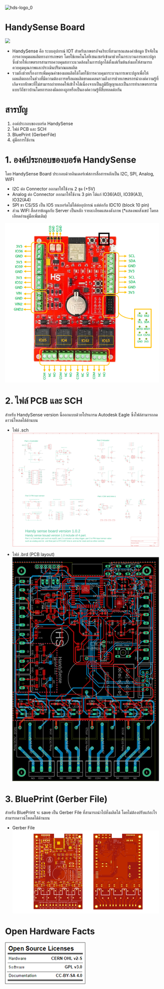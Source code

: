 ![hds-logo_0](https://user-images.githubusercontent.com/80938836/111745948-ea8a5f00-88bf-11eb-83e5-bc22db83b2fd.png)
# HandySense Board 
![](https://komarev.com/ghpvc/?username=your-github-HandySense-Blueprint&color=brightgreen) 

* HandySense คือ ระบบอุปกรณ์ IOT สำหรับเกษตรอัจฉริยะที่สามารถแสดงค่าข้อมูล ปัจจัยในการควบคุมผลผลิตทางการเกษตร โดยใช้เทคโนโลยีเซนเซอร์เข้ามาช่วยในกระบวนการเพาะปลูกซึ่งช่วยให้เกษตรกรสามารถควบคุมสภาวะแวดล้อมในการปลูกได้ตั้งแต่เริ่มต้นส่งผลให้สามารถควบคุมคุณภาพและประเมินปริมาณผลผลิต 
* รวมถึงช่วยเรื่องการเพิ่มคุณค่าของผลผลิตได้โดยใช้การควบคุมกระบวนการเพาะปลูกเพื่อให้ผลผลิตออกในช่วงที่มีความต้องการหรือผลผลิตขาดแคลนรวมถึงการช่วยเกษตรกรนำองค์ความรู้ที่เกิดจากทักษะที่ไม่สามารถถ่ายทอดให้เข้าใจได้เนื่องจากเป็นภูมิปัญญาและเป็นการทำเกษตรกรรมแบบวิถีชาวบ้านโดยการลองผิดลองถูกหรือเป็นองค์ความรู้ที่สืบทอดต่อกัน
 
# สารบัญ
1. องค์ประกอบของบอร์ด HandySense 
2. ไฟล์ PCB และ SCH 
3. BluePrint (GerberFile)
4. คู่มือการใช้งาน

# 1. องค์ประกอบของบอร์ด HandySense 
โดย HandySense Board ประกอบด้วยอินเตอร์เฟสการสื่อสารหลักเป็น I2C, SPI, Analog, WIFI 
* I2C ต่อ Connector ออกมาให้ใช้งาน 2 ชุด (+5V)  
* Analog ต่อ Connector ออกมาให้ใช้งาน 3 pin ได้แก่ IO36(A0), IO39(A3), IO32(A4)
* SPI ขา CS/SS เป็น IO5 บนบอร์ดไม่ได้ต่ออุปกรณ์ แต่ต่อกับ IDC10 (block 10 pin) 
* ส่วน WIFI สื่อสารข้อมูลกับ Server เป็นหลัก
รายละเอียดแสดงดังภาพ (*แสดงพอสังเขป โดยลเอียดอ่านคู่มือเพิ่มเติม)

![detailHS](https://github.com/HandySense/HandySense/blob/main/detailHS.PNG)

# 2. ไฟล์ PCB และ SCH 
สำหรับ HandySense version นี้ออกแบบด้วยโปรแกรม Autodesk Eagle ซึ่งไฟล์สามารถกดดาวน์โหลดได้ด้านบน 

* ไฟล์ .sch
![sch](https://github.com/HandySense/HandySense/blob/main/sch.png)

* ไฟล์ .brd (PCB  layout)
![sch](https://github.com/HandySense/HandySense/blob/main/pcb.png)

# 3. BluePrint (Gerber File)
สำหรับ BluePrint จะ save เป็น Gerber File ที่สามารถนำไปสั่งผลิตได้ โดยไม่ต้องปรับแก้อะไร สามารถดาวน์โหลดได้ด้านบน

* Gerber File 
![gerber](https://github.com/HandySense/HandySense/blob/main/gerber.png)


# Open Hardware Facts
![](https://github.com/HandySense/HandySense/blob/main/os.PNG)

